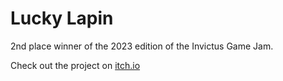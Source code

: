# Lucky Lapin

2nd place winner of the 2023 edition of the Invictus Game Jam.

Check out the project on [itch.io](https://retchut.itch.io/lucky-lapin)
